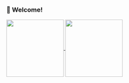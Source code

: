 ### 👋 Welcome! 
<a href="https://github.com/anuraghazra/github-readme-stats" >
  <img height=150px align="center" src="https://github-readme-stats.vercel.app/api?username=wuleds&theme=transparent"/>
</a>
<a href="https://github.com/anuraghazra/github-readme-stats">
  <img height=150px align="center" src="https://github-readme-stats.vercel.app/api/wakatime?username=wule"/>
</a>
